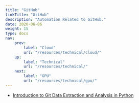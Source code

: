 ```yaml
---
title: "GitHub"
linkTitle: "GitHub"
description: "Automation Related to GitHub."
date: 2020-06-06
weight: 15
type: docs
nav:
    prev:
        label: "Cloud"
        url: "/resources/technical/cloud/"
    up:
        label: "Technical"
        url: "/resources/technical/"
    next:
        label: "GPU"
        url: "/resources/technical/gpu/"
---
```


* [Introduction to Git Data Extraction and Analysis in Python](https://towardsdatascience.com/introduction-to-git-data-extraction-and-analysis-in-python-e7e2bf9b4606)
